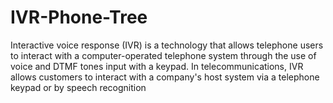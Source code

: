 # IVR-Phone-Tree
Interactive voice response (IVR) is a technology that allows telephone users to interact with a computer-operated telephone system through the use of voice and DTMF tones input with a keypad. In telecommunications, IVR allows customers to interact with a company's host system via a telephone keypad or by speech recognition
